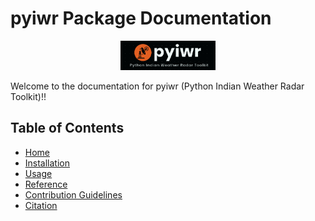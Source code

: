# pyiwr Package Documentation
<p align="center">
  <img src="../pyiwr.png" alt="pyiwr" width="30%">
</p>

Welcome to the documentation for pyiwr (Python Indian Weather Radar Toolkit)!!

## Table of Contents
- [Home](index.md)
- [Installation](installation.md)
- [Usage](usage.md)
- [Reference](Reference.md)
- [Contribution Guidelines](contribution.md)
- [Citation](citation.md)
